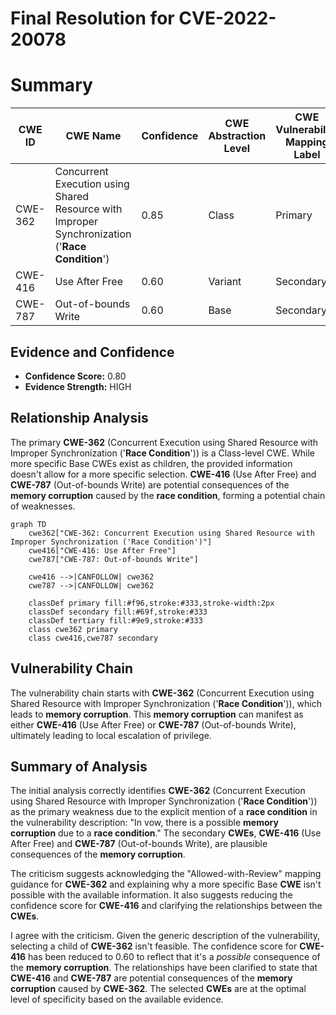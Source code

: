 # Final Resolution for CVE-2022-20078

# Summary
| CWE ID | CWE Name | Confidence | CWE Abstraction Level | CWE Vulnerability Mapping Label | CWE-Vulnerability Mapping Notes |
|---|---|---|---|---|---|
| CWE-362 | Concurrent Execution using Shared Resource with Improper Synchronization ('**Race Condition**') | 0.85 | Class | Primary | Allowed-with-Review |
| CWE-416 | Use After Free | 0.60 | Variant | Secondary | Allowed |
| CWE-787 | Out-of-bounds Write | 0.60 | Base | Secondary | Allowed |

## Evidence and Confidence

*   **Confidence Score:** 0.80
*   **Evidence Strength:** HIGH

## Relationship Analysis
The primary **CWE-362** (Concurrent Execution using Shared Resource with Improper Synchronization ('**Race Condition**')) is a Class-level CWE. While more specific Base CWEs exist as children, the provided information doesn't allow for a more specific selection. **CWE-416** (Use After Free) and **CWE-787** (Out-of-bounds Write) are potential consequences of the **memory corruption** caused by the **race condition**, forming a potential chain of weaknesses.

```mermaid
graph TD
    cwe362["CWE-362: Concurrent Execution using Shared Resource with Improper Synchronization ('Race Condition')"]
    cwe416["CWE-416: Use After Free"]
    cwe787["CWE-787: Out-of-bounds Write"]
    
    cwe416 -->|CANFOLLOW| cwe362
    cwe787 -->|CANFOLLOW| cwe362

    classDef primary fill:#f96,stroke:#333,stroke-width:2px
    classDef secondary fill:#69f,stroke:#333
    classDef tertiary fill:#9e9,stroke:#333
    class cwe362 primary
    class cwe416,cwe787 secondary
```

## Vulnerability Chain
The vulnerability chain starts with **CWE-362** (Concurrent Execution using Shared Resource with Improper Synchronization ('**Race Condition**')), which leads to **memory corruption**. This **memory corruption** can manifest as either **CWE-416** (Use After Free) or **CWE-787** (Out-of-bounds Write), ultimately leading to local escalation of privilege.

## Summary of Analysis
The initial analysis correctly identifies **CWE-362** (Concurrent Execution using Shared Resource with Improper Synchronization ('**Race Condition**')) as the primary weakness due to the explicit mention of a **race condition** in the vulnerability description: "In vow, there is a possible **memory corruption** due to a **race condition**." The secondary **CWEs**, **CWE-416** (Use After Free) and **CWE-787** (Out-of-bounds Write), are plausible consequences of the **memory corruption**.

The criticism suggests acknowledging the "Allowed-with-Review" mapping guidance for **CWE-362** and explaining why a more specific Base **CWE** isn't possible with the available information. It also suggests reducing the confidence score for **CWE-416** and clarifying the relationships between the **CWEs**.

I agree with the criticism. Given the generic description of the vulnerability, selecting a child of **CWE-362** isn't feasible. The confidence score for **CWE-416** has been reduced to 0.60 to reflect that it's a *possible* consequence of the **memory corruption**. The relationships have been clarified to state that **CWE-416** and **CWE-787** are potential consequences of the **memory corruption** caused by **CWE-362**. The selected **CWEs** are at the optimal level of specificity based on the available evidence.